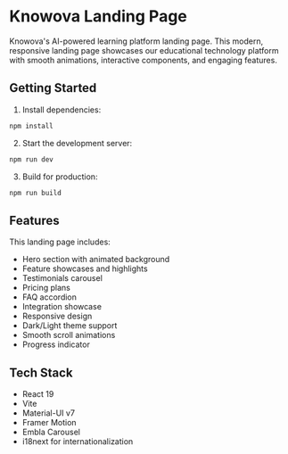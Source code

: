 # Knowova Landing Page

Knowova's AI-powered learning platform landing page. This modern, responsive landing page showcases our educational technology platform with smooth animations, interactive components, and engaging features.

## Getting Started

1. Install dependencies:
```bash
npm install
```

2. Start the development server:
```bash
npm run dev
```

3. Build for production:
```bash
npm run build
```

## Features

This landing page includes:
- Hero section with animated background
- Feature showcases and highlights  
- Testimonials carousel
- Pricing plans
- FAQ accordion
- Integration showcase
- Responsive design
- Dark/Light theme support
- Smooth scroll animations
- Progress indicator

## Tech Stack

- React 19
- Vite
- Material-UI v7
- Framer Motion
- Embla Carousel
- i18next for internationalization
